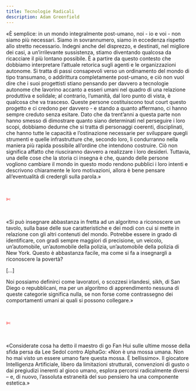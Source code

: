 ```yaml
---
title: Tecnologie Radicali
description: Adam Greenfield
---
```

«È semplice: in un mondo integralmente post-umano, noi - io e voi - non siamo più necessari. Siamo in sovrannumero, siamo in eccedenza rispetto allo stretto necessario. Indegni anche del disprezzo, e destinati, nel migliore dei casi, a un’irrilevante sussistenza, stiamo diventando qualcosa da ricacciare il più lontano possibile.
È a partire da questo contesto che dobbiamo interpretare l’attuale retorica sugli agenti e le organizzazioni autonome. Si tratta di passi consapevoli verso un ordinamento del mondo di tipo transumano, o addirittura completamente post-umano, e ciò non vuol dire che i suoi progettisti stiano pensando per davvero a tecnologie autonome che lavorino accanto a esseri umani nel quadro di una relazione produttiva e solidale; al contrario, l’umanità, dal loro punto di vista, è qualcosa che va trasceso. Queste persone costituiscono tout court questo progetto e ci credono per davvero - e stando a quanto affermano, ci hanno sempre creduto senza esitare. Dato che da trent’anni a questa parte non hanno smesso di dimostrare quanto siano determinati nel perseguire i loro scopi, dobbiamo dedurne che si tratta di personaggi coerenti, disciplinati, che hanno tutte le capacità e l’ostinazione necessarie per sviluppare quegli strumenti e quelle infrastrutture che, secondo loro, li condurranno nella maniera più rapida possibile all’ordine che intendono costruire. Ciò non significa affatto che riusciranno davvero a realizzare i loro desideri. Tuttavia, una delle cose che la storia ci insegna è che, quando delle persone vogliono cambiare il mondo in questo modo rendono pubblici i loro intenti e descrivono chiaramente le loro motivazioni, allora è bene pensare all’eventualità di credergli sulla parola.»

&nbsp;

<span style="color:red">✄</span>

&nbsp;

«Si può insegnare abbastanza in fretta ad un algoritmo a riconoscere un tavolo, sulla base delle sue caratteristiche e dei modi con cui si mette in relazione con gli altri contenuti del mondo. Potrebbe essere in grado di identificare, con gradi sempre maggiori di precisione, un veicolo, un’automobile, un’automobile della polizia, un’automobile della polizia di New York. Questo è abbastanza facile, ma come si fa a insegnargli a riconoscere la povertà?
&nbsp;

[…]
&nbsp;

Noi possiamo definirci come lavoratori, o scozzesi irlandesi, sikh, di San Diego o repubblicani, ma per un algoritmo di apprendimento nessuna di queste categorie significa nulla, se non forse come contrassegno dei comportamenti umani ai quali si possono collegare.»

&nbsp;

<span style="color:red">✄</span>

&nbsp;

«Considerate cosa ha detto il maestro di go Fan Hui sulle ultime mosse della sfida persa da Lee Sedol contro AlphaGo: «Non è una mossa umana. Non ho mai visto un essere umano fare questa mossa. È bellissimo». Il giocatore Intelligenza Artificiale, libero da limitazioni strutturali, convenzioni di gusto o dai pregiudizi inerenti al gioco umano, esplora percorsi radicalmente diversi – e, di nuovo, l’assoluta estraneità del suo pensiero ha una componente estetica.»
